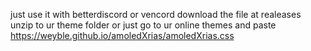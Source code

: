 just use it with betterdiscord or vencord
download the file at realeases unzip to ur theme folder
or just go to ur online themes and paste https://weyble.github.io/amoledXrias/amoledXrias.css
